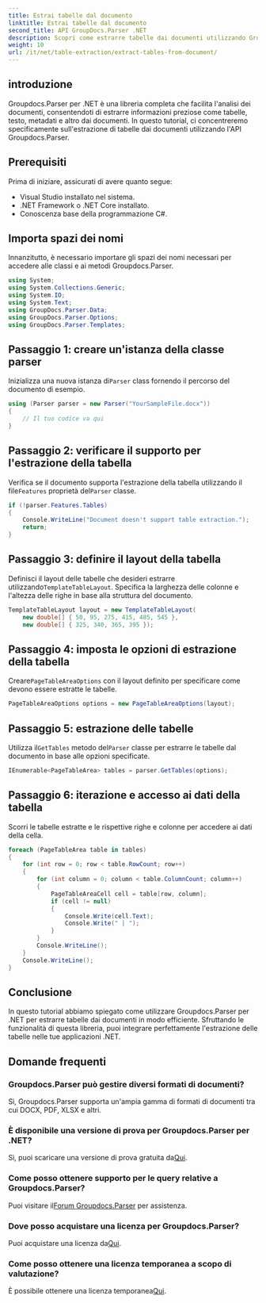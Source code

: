 ```yaml
---
title: Estrai tabelle dal documento
linktitle: Estrai tabelle dal documento
second_title: API GroupDocs.Parser .NET
description: Scopri come estrarre tabelle dai documenti utilizzando Groupdocs.Parser per .NET. Segui la guida dettagliata sull'integrazione di questa funzionalità.
weight: 10
url: /it/net/table-extraction/extract-tables-from-document/
---
```

## introduzione
Groupdocs.Parser per .NET è una libreria completa che facilita l'analisi dei documenti, consentendoti di estrarre informazioni preziose come tabelle, testo, metadati e altro dai documenti. In questo tutorial, ci concentreremo specificamente sull'estrazione di tabelle dai documenti utilizzando l'API Groupdocs.Parser.
## Prerequisiti
Prima di iniziare, assicurati di avere quanto segue:
- Visual Studio installato nel sistema.
- .NET Framework o .NET Core installato.
- Conoscenza base della programmazione C#.

## Importa spazi dei nomi
Innanzitutto, è necessario importare gli spazi dei nomi necessari per accedere alle classi e ai metodi Groupdocs.Parser.
```csharp
using System;
using System.Collections.Generic;
using System.IO;
using System.Text;
using GroupDocs.Parser.Data;
using GroupDocs.Parser.Options;
using GroupDocs.Parser.Templates;
```
## Passaggio 1: creare un'istanza della classe parser
 Inizializza una nuova istanza di`Parser` class fornendo il percorso del documento di esempio.
```csharp
using (Parser parser = new Parser("YourSampleFile.docx"))
{
    // Il tuo codice va qui
}
```
## Passaggio 2: verificare il supporto per l'estrazione della tabella
 Verifica se il documento supporta l'estrazione della tabella utilizzando il file`Features` proprietà del`Parser` classe.
```csharp
if (!parser.Features.Tables)
{
    Console.WriteLine("Document doesn't support table extraction.");
    return;
}
```
## Passaggio 3: definire il layout della tabella
Definisci il layout delle tabelle che desideri estrarre utilizzando`TemplateTableLayout`. Specifica la larghezza delle colonne e l'altezza delle righe in base alla struttura del documento.
```csharp
TemplateTableLayout layout = new TemplateTableLayout(
    new double[] { 50, 95, 275, 415, 485, 545 },
    new double[] { 325, 340, 365, 395 });
```
## Passaggio 4: imposta le opzioni di estrazione della tabella
 Creare`PageTableAreaOptions` con il layout definito per specificare come devono essere estratte le tabelle.
```csharp
PageTableAreaOptions options = new PageTableAreaOptions(layout);
```
## Passaggio 5: estrazione delle tabelle
 Utilizza il`GetTables` metodo del`Parser` classe per estrarre le tabelle dal documento in base alle opzioni specificate.
```csharp
IEnumerable<PageTableArea> tables = parser.GetTables(options);
```
## Passaggio 6: iterazione e accesso ai dati della tabella
Scorri le tabelle estratte e le rispettive righe e colonne per accedere ai dati della cella.
```csharp
foreach (PageTableArea table in tables)
{
    for (int row = 0; row < table.RowCount; row++)
    {
        for (int column = 0; column < table.ColumnCount; column++)
        {
            PageTableAreaCell cell = table[row, column];
            if (cell != null)
            {
                Console.Write(cell.Text);
                Console.Write(" | ");
            }
        }
        Console.WriteLine();
    }
    Console.WriteLine();
}
```
## Conclusione
In questo tutorial abbiamo spiegato come utilizzare Groupdocs.Parser per .NET per estrarre tabelle dai documenti in modo efficiente. Sfruttando le funzionalità di questa libreria, puoi integrare perfettamente l'estrazione delle tabelle nelle tue applicazioni .NET.

## Domande frequenti
### Groupdocs.Parser può gestire diversi formati di documenti?
Sì, Groupdocs.Parser supporta un'ampia gamma di formati di documenti tra cui DOCX, PDF, XLSX e altri.
### È disponibile una versione di prova per Groupdocs.Parser per .NET?
 Sì, puoi scaricare una versione di prova gratuita da[Qui](https://releases.groupdocs.com/).
### Come posso ottenere supporto per le query relative a Groupdocs.Parser?
 Puoi visitare il[Forum Groupdocs.Parser](https://forum.groupdocs.com/c/parser/17) per assistenza.
### Dove posso acquistare una licenza per Groupdocs.Parser?
 Puoi acquistare una licenza da[Qui](https://purchase.groupdocs.com/buy).
### Come posso ottenere una licenza temporanea a scopo di valutazione?
 È possibile ottenere una licenza temporanea[Qui](https://purchase.groupdocs.com/temporary-license/).